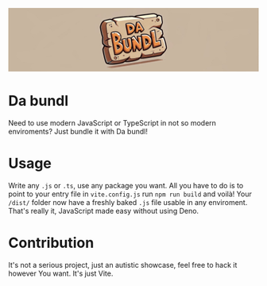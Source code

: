 ![alt text](https://raw.githubusercontent.com/brokeboiflex/dabundl/refs/heads/main/logo-wide.jpg)
# Da bundl
Need to use modern JavaScript or TypeScript in not so modern enviroments? Just bundle it with Da bundl!

# Usage
Write any `.js` or `.ts`, use any package you want. All you have to do is to point to your entry file in `vite.config.js` run `npm run build` and voilà! Your `/dist/` folder now have a freshly baked `.js` file usable in any enviroment.
That's really it, JavaScript made easy without using Deno. 

# Contribution
It's not a serious project, just an autistic showcase, feel free to hack it however You want. It's just Vite.
